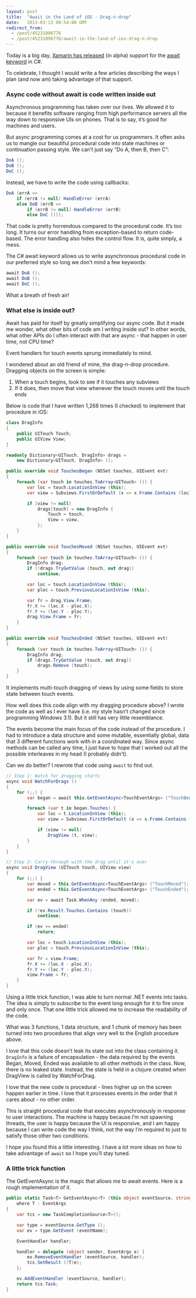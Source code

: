 ```yaml
---
layout: post
title:  "Await in the Land of iOS - Drag-n-drop"
date:   2013-03-13 00:54:00 GMT
redirect_from:
  - /post/45231096776
  - /post/45231096776/await-in-the-land-of-ios-drag-n-drop
---
```




Today is a big day, [Xamarin has released](http://blog.xamarin.com/brave-new-async-mobile-world/) (in alpha) support for the [await keyword](http://msdn.microsoft.com/en-us/library/vstudio/hh156528.aspx) in C#.

To celebrate, I thought I would write a few articles describing the ways I plan (and now am) taking advantage of that support.


### Async code without await is code written inside out


Asynchronous programming has taken over our lives. We allowed it to because it benefits software ranging from high performance servers all the way down to responsive UIs on phones. That is to say, it’s good for machines and users.

But async programming comes at a cost for us programmers. It often asks us to mangle our beautiful procedural code into state machines or continuation passing style. We can’t just say “Do A, then B, then C”:

```csharp
DoA ();
DoB ();
DoC ();
```


Instead, we have to write the code using callbacks:

```csharp
DoA (errA =>
    if (errA != null) HandleError (errA)
    else DoB (errB =>
        if (errB != null) HandleError (errB)
        else DoC ()));
```


That code is pretty horrendous compared to the procedural code. It’s too long. It turns our error handling from exception-based to return code-based. The error handling also hides the control flow. It is, quite simply, a mess.

The C# await keyword allows us to write asynchronous procedural code in our preferred style so long we don’t mind a few keywords:

```csharp
await DoA ();
await DoB ();
await DoC ();
```


What a breath of fresh air!


### What else is inside out?


Await has paid for itself by greatly simplifying our async code. But it made me wonder, what other bits of code am I writing inside out? In other words, what other APIs do I often interact with that are async - that happen in user time, not CPU time?

Event handlers for touch events sprung immediately to mind.

I wondered about an old friend of mine, the drag-n-drop procedure. Dragging objects on the screen is simple:

1. When a touch begins, look to see if it touches any subviews
2. If it does, then move that view whenever the touch moves until the touch ends

Below is code that I have written 1,268 times (I checked) to implement that procedure in iOS:

```csharp
class DragInfo
{
    public UITouch Touch;
    public UIView View;
}

readonly Dictionary<UITouch, DragInfo> drags =
    new Dictionary<UITouch, DragInfo> ();

public override void TouchesBegan (NSSet touches, UIEvent evt)
{
    foreach (var touch in touches.ToArray<UITouch> ()) {
        var loc = touch.LocationInView (this);
        var view = Subviews.FirstOrDefault (x => x.Frame.Contains (loc));

        if (view != null)
            drags[touch] = new DragInfo {
                Touch = touch,
                View = view,
            };
    }
}

public override void TouchesMoved (NSSet touches, UIEvent evt)
{
    foreach (var touch in touches.ToArray<UITouch> ()) {
        DragInfo drag;
        if (!drags.TryGetValue (touch, out drag))
            continue;

        var loc = touch.LocationInView (this);
        var ploc = touch.PreviousLocationInView (this);

        var fr = drag.View.Frame;
        fr.X += (loc.X - ploc.X);
        fr.Y += (loc.Y - ploc.Y);
        drag.View.Frame = fr;
    }
}

public override void TouchesEnded (NSSet touches, UIEvent evt)
{
    foreach (var touch in touches.ToArray<UITouch> ()) {
        DragInfo drag;
        if (drags.TryGetValue (touch, out drag))
            drags.Remove (touch);
    }
}
```


It implements multi-touch dragging of views by using some fields to store state between touch events.

How well does this code align with my dragging procedure above? I wrote the code as well as I ever have (i.e. my style hasn’t changed since programming Windows 3.1). But it still has very little resemblance.

The events become the main focus of the code instead of the procedure. I had to introduce a data structure and some mutable, essentially global, data that 3 different functions work with in a coordinated way. Since async methods can be called any time, I just have to hope that I worked out all the possible interleaves in my head (I probably didn’t).

Can we do better? I rewrote that code using `await` to find out.

```csharp
// Step 1: Watch for dragging starts
async void WatchForDrags ()
{
    for (;;) {
        var began = await this.GetEventAsync<TouchEventArgs> ("TouchBegan");

        foreach (var t in began.Touches) {
            var loc = t.LocationInView (this);
            var view = Subviews.FirstOrDefault (x => x.Frame.Contains (loc));

            if (view != null)
                DragView (t, view);
        }
    }
}

// Step 2: Carry-through with the drag until it's over
async void DragView (UITouch touch, UIView view)
{
    for (;;) {
        var moved = this.GetEventAsync<TouchEventArgs> ("TouchMoved");
        var ended = this.GetEventAsync<TouchEventArgs> ("TouchEnded");

        var ev = await Task.WhenAny (ended, moved);

        if (!ev.Result.Touches.Contains (touch))
            continue;

        if (ev == ended)
            return;

        var loc = touch.LocationInView (this);
        var ploc = touch.PreviousLocationInView (this);

        var fr = view.Frame;
        fr.X += (loc.X - ploc.X);
        fr.Y += (loc.Y - ploc.Y);
        view.Frame = fr;
    }
}
```


Using a little trick function, I was able to turn normal .NET events into tasks. The idea is simply to subscribe to the event long enough for it to fire once and only once. That one little trick allowed me to increase the readability of the code.

What was 3 functions, 1 data structure, and 1 chunk of memory has been turned into two procedures that align very well to the English procedure above.

I love that this code doesn’t leak its state out into the class containing it. `DragInfo` is a failure of encapsulation - the data required by the events Began, Moved, Ended was available to all other methods in the class. Now, there is no leaked state. Instead, the state is held in a clojure created when DragView is called by WatchForDrag.

I love that the new code is procedural - lines higher up on the screen happen earlier in time. I love that it processes events in the order that it cares about - no other order.

This is straight procedural code that executes asynchronously in response to user interactions. The machine is happy because I’m not spawning threads, the user is happy because the UI is responsive, and I am happy because I can write code the way I think, not the way I’m required to just to satisfy those other two conditions.

I hope you found this a little interesting. I have a lot more ideas on how to take advantage of `await` so I hope you’ll stay tuned.


### A little trick function


The GetEventAsync is the magic that allows me to await events. Here is a rough implementation of it.

```csharp
public static Task<T> GetEventAsync<T> (this object eventSource, string eventName)
    where T : EventArgs
{
    var tcs = new TaskCompletionSource<T>();

    var type = eventSource.GetType ();
    var ev = type.GetEvent (eventName);

    EventHandler handler;

    handler = delegate (object sender, EventArgs e) {
        ev.RemoveEventHandler (eventSource, handler);
        tcs.SetResult ((T)e);
    };  

    ev.AddEventHandler (eventSource, handler);
    return tcs.Task;
}
```

